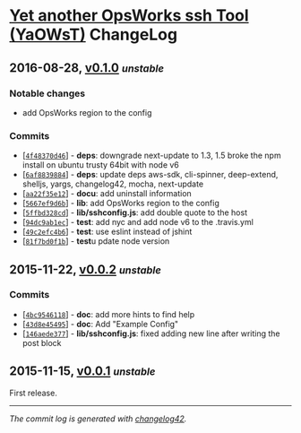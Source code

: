 # [Yet another OpsWorks ssh Tool (YaOWsT)](./README.markdown) ChangeLog

## 2016-08-28, [v0.1.0](https://github.com/w4andy/node-yaowst/tree/v0.1.0) **_<small>unstable</small>_**

### Notable changes
 - add OpsWorks region to the config

### Commits

  - [[`4f48370d46`](https://github.com/w4andy/node-yaowst/commits/4f48370d46297dffab662844ba3c5b161aeb9681)] - **deps**: downgrade next-update to 1.3, 1.5 broke the npm install on ubuntu trusty 64bit with node v6
  - [[`6af8839884`](https://github.com/w4andy/node-yaowst/commits/6af8839884eafb85be884e3f4fafc98efb606877)] - **deps**: update deps aws-sdk, cli-spinner, deep-extend, shelljs, yargs, changelog42, mocha, next-update
  - [[`aa22f35e12`](https://github.com/w4andy/node-yaowst/commits/aa22f35e12f3e910812cdff5115d0385e7163e7d)] - **docu**: add uninstall information
  - [[`5667ef9d6b`](https://github.com/w4andy/node-yaowst/commits/5667ef9d6b9966f6e93fdc6f6967f660b63b983e)] - **lib**: add OpsWorks region to the config
  - [[`5ffbd328cd`](https://github.com/w4andy/node-yaowst/commits/5ffbd328cd6c9cabe0855eaa4416a723a3a00f46)] - **lib/sshconfig.js**: add double quote to the host
  - [[`94dc9ab1ec`](https://github.com/w4andy/node-yaowst/commits/94dc9ab1ec61dfa85210bb6c5a9f1fdd7373e7ed)] - **test**: add nyc and add node v6 to the .travis.yml
  - [[`49c2efc4b6`](https://github.com/w4andy/node-yaowst/commits/49c2efc4b6ea25fb43d89e54c01b169a7c1bca01)] - **test**: use eslint instead of jshint
  - [[`81f7bd0f1b`](https://github.com/w4andy/node-yaowst/commits/81f7bd0f1b676abed7bd4bdbfa8586c2d2acbfac)] - **test**u pdate node version


## 2015-11-22, [v0.0.2](https://github.com/w4andy/node-yaowst/tree/v0.0.2) **_<small>unstable</small>_**

### Commits

  - [[`4bc9546118`](https://github.com/w4andy/node-yaowst/commits/4bc95461187b88fa6c523490619f5d12497ea241)] - **doc**: add more hints to find help
  - [[`43d8e45495`](https://github.com/w4andy/node-yaowst/commits/43d8e4549505c832b228ea1e183af1289575d7c0)] - **doc**: Add "Example Config"
  - [[`146aede377`](https://github.com/w4andy/node-yaowst/commits/146aede377b0775580a69943c1c38333cc59df29)] - **lib/sshconfig.js**: fixed adding new line after writing the post block


## 2015-11-15, [v0.0.1](https://github.com/w4andy/node-yaowst/tree/v0.0.1) **_<small>unstable</small>_**

First release.

---

_The commit log is generated with [changelog42](https://www.npmjs.com/package/changelog42)._